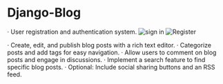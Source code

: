 # Django-Blog
·	User registration and authentication system.
![sign in](https://github.com/the-taghi-yassin/Django-Blog/assets/133910287/0ddc98ad-3034-426d-a013-5515ce0af072)
![Register](https://github.com/the-taghi-yassin/Django-Blog/assets/133910287/30c1b946-3962-46c7-ad2b-5dd9cef4adb6)

·	Create, edit, and publish blog posts with a rich text editor.
·	Categorize posts and add tags for easy navigation.
·	Allow users to comment on blog posts and engage in discussions.
·	Implement a search feature to find specific blog posts.
·	Optional: Include social sharing buttons and an RSS feed.
